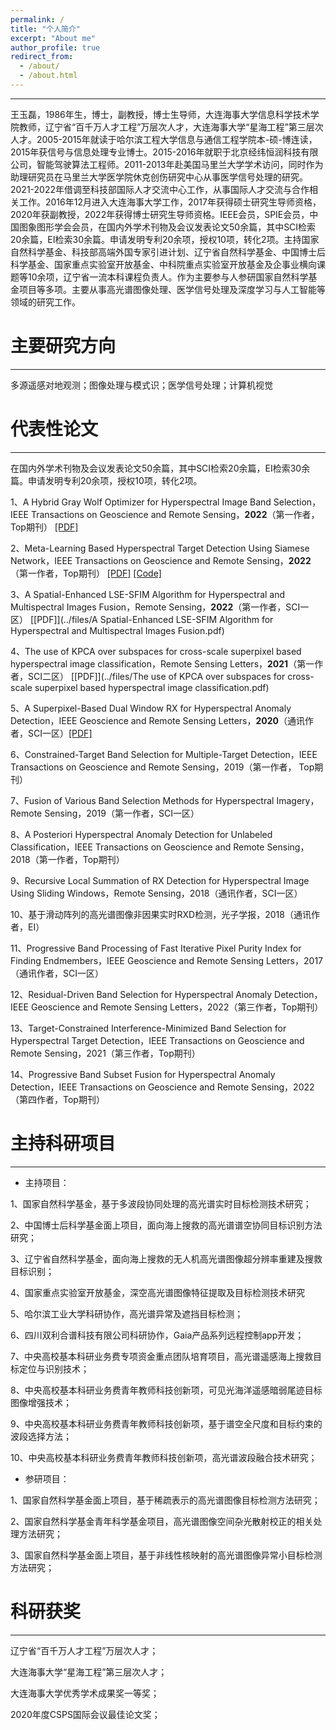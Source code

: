 ```yaml
---
permalink: /
title: "个人简介"
excerpt: "About me"
author_profile: true
redirect_from: 
  - /about/
  - /about.html
---
```

***
王玉磊，1986年生，博士，副教授，博士生导师，大连海事大学信息科学技术学院教师，辽宁省“百千万人才工程”万层次人才，大连海事大学“星海工程”第三层次人才。2005-2015年就读于哈尔滨工程大学信息与通信工程学院本-硕-博连读，2015年获信号与信息处理专业博士。2015-2016年就职于北京经纬恒润科技有限公司，智能驾驶算法工程师。2011-2013年赴美国马里兰大学学术访问，同时作为助理研究员在马里兰大学医学院休克创伤研究中心从事医学信号处理的研究。2021-2022年借调至科技部国际人才交流中心工作，从事国际人才交流与合作相关工作。2016年12月进入大连海事大学工作，2017年获得硕士研究生导师资格，2020年获副教授，2022年获得博士研究生导师资格。IEEE会员，SPIE会员，中国图象图形学会会员，在国内外学术刊物及会议发表论文50余篇，其中SCI检索20余篇，EI检索30余篇。申请发明专利20余项，授权10项，转化2项。主持国家自然科学基金、科技部高端外国专家引进计划、辽宁省自然科学基金、中国博士后科学基金、国家重点实验室开放基金、中科院重点实验室开放基金及企事业横向课题等10余项，辽宁省一流本科课程负责人。作为主要参与人参研国家自然科学基金项目等多项。主要从事高光谱图像处理、医学信号处理及深度学习与人工智能等领域的研究工作。

主要研究方向
======

***

多源遥感对地观测；图像处理与模式识；医学信号处理；计算机视觉

代表性论文
======

***

在国内外学术刊物及会议发表论文50余篇，其中SCI检索20余篇，EI检索30余篇。申请发明专利20余项，授权10项，转化2项。

1、A Hybrid Gray Wolf Optimizer for Hyperspectral Image Band Selection，IEEE Transactions on Geoscience and Remote Sensing，**2022**（第一作者，Top期刊） [[PDF]](../files/A_Hybrid_Gray_Wolf_Optimizer_for_Hyperspectral_Image_Band_Selection.pdf)

2、Meta-Learning Based Hyperspectral Target Detection Using Siamese Network，IEEE Transactions on Geoscience and Remote Sensing，**2022**（第一作者，Top期刊） [[PDF]](../files/Meta-Learning_Based_Hyperspectral_Target_Detection_Using_Siamese_Network.pdf) [[Code]](https://github.com/YuleiWang1/MLSN)

3、A Spatial-Enhanced LSE-SFIM Algorithm for Hyperspectral and Multispectral Images Fusion，Remote Sensing，**2022**（第一作者，SCI一区） [[PDF]](../files/A Spatial-Enhanced LSE-SFIM Algorithm for Hyperspectral and Multispectral Images Fusion.pdf)

4、The use of KPCA over subspaces for cross-scale superpixel based hyperspectral image classification，Remote Sensing Letters，**2021**（第一作者，SCI二区） [[PDF]](../files/The use of KPCA over subspaces for cross-scale superpixel based hyperspectral image classification.pdf)

5、A Superpixel-Based Dual Window RX for Hyperspectral Anomaly Detection，IEEE Geoscience and Remote Sensing Letters，**2020**（通讯作者，SCI一区）[[PDF]](../files/A_Superpixel-Based_Dual_Window_RX_for_Hyperspectral_Anomaly_Detection.pdf)

6、Constrained-Target Band Selection for Multiple-Target Detection，IEEE Transactions on Geoscience and Remote Sensing，2019（第一作者， Top期刊）

7、Fusion of Various Band Selection Methods for Hyperspectral Imagery，Remote Sensing，2019（第一作者，SCI一区）

8、A Posteriori Hyperspectral Anomaly Detection for Unlabeled Classification，IEEE Transactions on Geoscience and Remote Sensing，2018（第一作者，Top期刊）

9、Recursive Local Summation of RX Detection for Hyperspectral Image Using Sliding Windows，Remote Sensing，2018（通讯作者，SCI一区）

10、基于滑动阵列的高光谱图像非因果实时RXD检测，光子学报，2018（通讯作者，EI）

11、Progressive Band Processing of Fast Iterative Pixel Purity Index for Finding Endmembers，IEEE Geoscience and Remote Sensing Letters，2017（通讯作者，SCI一区）

12、Residual-Driven Band Selection for Hyperspectral Anomaly Detection，IEEE Geoscience and Remote Sensing Letters，2022（第三作者，Top期刊）

13、Target-Constrained Interference-Minimized Band Selection for Hyperspectral Target Detection，IEEE Transactions on Geoscience and Remote Sensing，2021（第三作者，Top期刊）

14、Progressive Band Subset Fusion for Hyperspectral Anomaly Detection，IEEE Transactions on Geoscience and Remote Sensing，2022（第四作者，Top期刊）


主持科研项目
======

***

* 主持项目：

1、国家自然科学基金，基于多波段协同处理的高光谱实时目标检测技术研究；

2、中国博士后科学基金面上项目，面向海上搜救的高光谱谱空协同目标识别方法研究；

3、辽宁省自然科学基金，面向海上搜救的无人机高光谱图像超分辨率重建及搜救目标识别；

4、国家重点实验室开放基金，深空高光谱图像特征提取及目标检测技术研究

5、哈尔滨工业大学科研协作，高光谱异常及遮挡目标检测；

6、四川双利合谱科技有限公司科研协作，Gaia产品系列远程控制app开发；

7、中央高校基本科研业务费专项资金重点团队培育项目，高光谱遥感海上搜救目标定位与识别技术；

8、中央高校基本科研业务费青年教师科技创新项，可见光海洋遥感暗弱尾迹目标图像增强技术；

9、中央高校基本科研业务费青年教师科技创新项，基于谱空全尺度和目标约束的波段选择方法；

10、中央高校基本科研业务费青年教师科技创新项，高光谱波段融合技术研究；


* 参研项目：

1、国家自然科学基金面上项目，基于稀疏表示的高光谱图像目标检测方法研究；

2、国家自然科学基金青年科学基金项目，高光谱图像空间杂光散射校正的相关处理方法研究；

3、国家自然科学基金面上项目，基于非线性核映射的高光谱图像异常小目标检测方法研究；


科研获奖
======

***

辽宁省“百千万人才工程”万层次人才；

大连海事大学“星海工程”第三层次人才；

大连海事大学优秀学术成果奖一等奖；

2020年度CSPS国际会议最佳论文奖；

